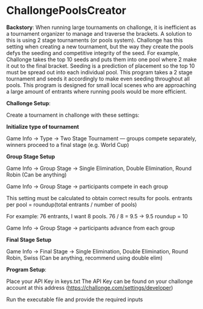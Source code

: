 # ChallongePoolsCreator

**Backstory**:
When running large tournaments on challonge, it is inefficient as a tournament organizer to manage and traverse the brackets. A solution to this is using 2 stage tournaments (or pools system). Challonge has this setting when creating a new tournament, but the way they create the pools defys the seeding and competitive integrity of the seed. For example, Challonge takes the top 10 seeds and puts them into one pool where 2 make it out to the final bracket. Seeding is a prediction of placement so the top 10 must be spread out into each individual pool. This program takes a 2 stage tournament and seeds it accordingly to make even seeding throughout all pools. This program is designed for small local scenes who are approaching a large amount of entrants where running pools would be more efficient.


**Challonge Setup**:

Create a tournament in challonge with these settings:

**Initialize type of tournament**

Game Info -> Type ->  Two Stage Tournament — groups compete separately, winners proceed to a final stage (e.g. World Cup)

**Group Stage Setup**

Game Info -> Group Stage -> Single Elimination, Double Elimination, Round Robin (Can be anything)

Game Info -> Group Stage -> participants compete in each group

This setting must be calculated to obtain correct results for pools. entrants per pool = roundup(total entrants / number of pools)

For example: 76 entrants, I want 8 pools. 76 / 8 = 9.5 -> 9.5 roundup = 10

Game Info -> Group Stage -> participants advance from each group

**Final Stage Setup**

Game Info -> Final Stage -> Single Elimination, Double Elimination, Round Robin, Swiss (Can be anything, recommend using double elim)


**Program Setup**:

Place your API Key in keys.txt
The API Key can be found on your challonge account at this address (https://challonge.com/settings/developer)

Run the executable file and provide the required inputs



